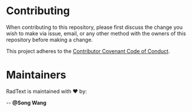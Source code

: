 # Contributing

When contributing to this repository, please first discuss the change you wish to make via issue, email, or any other method with the owners of this repository before making a change. 

This project adheres to the [Contributor Covenant Code of Conduct](http://contributor-covenant.org/). 

# Maintainers

RadText is maintained with :heart: by:

-- **@Song Wang**
